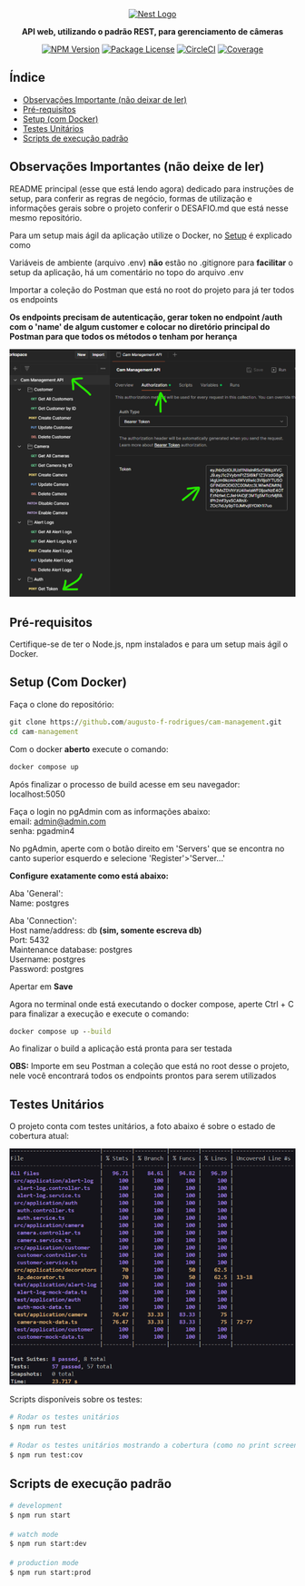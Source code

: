 <p align="center">
  <a href="http://nestjs.com/" target="blank"><img src="https://nestjs.com/img/logo-small.svg" width="200" alt="Nest Logo" /></a>
</p>

[circleci-image]: https://img.shields.io/circleci/build/github/nestjs/nest/master?token=abc123def456
[circleci-url]: https://circleci.com/gh/nestjs/nest

  <p align="center"><strong>API web, utilizando o padrão REST, para gerenciamento de câmeras</strong></p>
    <p align="center">
<a href="https://www.npmjs.com/~nestjscore" target="_blank"><img src="https://img.shields.io/npm/v/@nestjs/core.svg" alt="NPM Version" /></a>
<a href="https://www.npmjs.com/~nestjscore" target="_blank"><img src="https://img.shields.io/npm/l/@nestjs/core.svg" alt="Package License" /></a>
<a href="https://circleci.com/gh/nestjs/nest" target="_blank"><img src="https://img.shields.io/circleci/build/github/nestjs/nest/master" alt="CircleCI" /></a>
<a href="https://coveralls.io/github/nestjs/nest?branch=master" target="_blank"><img src="https://coveralls.io/repos/github/nestjs/nest/badge.svg?branch=master#9" alt="Coverage" /></a>
</p>

## Índice

- [Observações Importante (não deixar de ler)](#observações-importante-não-deixe-de-ler)
- [Pré-requisitos](#pré-requisitos)
- [Setup (com Docker)](#setup-com-docker)
- [Testes Unitários](#testes-unitários)
- [Scripts de execução padrão](#scripts-de-execução-padrão)

## Observações Importantes (não deixe de ler)

README principal (esse que está lendo agora) dedicado para instruções de setup, para conferir as regras de negócio, formas de utilização e informações gerais sobre o projeto conferir o DESAFIO.md que está nesse mesmo repositório.<br/>

Para um setup mais ágil da aplicação utilize o Docker, no [Setup](#setup) é explicado como<br/>

Variáveis de ambiente (arquivo .env) <strong>não</strong> estão no .gitignore para <strong>facilitar</strong> o setup da aplicação, há um comentário no topo do arquivo .env

Importar a coleção do Postman que está no root do projeto para já ter todos os endpoints

<strong>Os endpoints precisam de autenticação, gerar token no endpoint /auth com o 'name' de algum customer e colocar no diretório principal do Postman para que todos os métodos o tenham por herança</strong>

![postman-auth](postman-auth.png)

## Pré-requisitos

Certifique-se de ter o Node.js, npm instalados e para um setup mais ágil o Docker.

## Setup (Com Docker)

Faça o clone do repositório:
```cmd
git clone https://github.com/augusto-f-rodrigues/cam-management.git
cd cam-management
```
Com o docker <strong>aberto</strong> execute o comando:
```cmd
docker compose up
```
Após finalizar o processo de build acesse em seu navegador:<br/>
<a>localhost:5050</a> <br/>

Faça o login no pgAdmin com as informações abaixo:<br/>
email: admin@admin.com <br/>
senha: pgadmin4

No pgAdmin, aperte com o botão direito em 'Servers' que se encontra no canto superior esquerdo e selecione 'Register'>'Server...'<br/>

<strong>Configure exatamente como está abaixo:</strong><br/>

Aba 'General':<br/>
Name: postgres<br/>

Aba 'Connection':<br/>
Host name/address: db <strong>(sim, somente escreva db)</strong><br/> 
Port: 5432<br/>
Maintenance database: postgres<br/>
Username: postgres<br/>
Password: postgres<br/>

Apertar em <strong>Save</strong>

Agora no terminal onde está executando o docker compose, aperte Ctrl + C para finalizar a execução e execute o comando:

```cmd
docker compose up --build
```

Ao finalizar o build a aplicação está pronta para ser testada

<strong>OBS:</strong> Importe em seu Postman a coleção que está no root desse o projeto, nele você encontrará todos os endpoints prontos para serem utilizados

## Testes Unitários

O projeto conta com testes unitários, a foto abaixo é sobre o estado de cobertura atual:

![unit-tests](unit-tests.png)

Scripts disponíveis sobre os testes:

```bash
# Rodar os testes unitários
$ npm run test

# Rodar os testes unitários mostrando a cobertura (como no print screen acima)
$ npm run test:cov
```

## Scripts de execução padrão

```bash
# development
$ npm run start

# watch mode
$ npm run start:dev

# production mode
$ npm run start:prod
```
